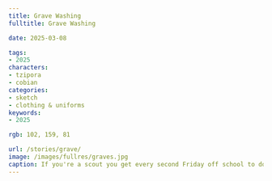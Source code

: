 ```yaml
---
title: Grave Washing
fulltitle: Grave Washing

date: 2025-03-08

tags:
- 2025
characters:
- tzipora
- cobian
categories:
- sketch
- clothing & uniforms
keywords:
- 2025

rgb: 102, 159, 81

url: /stories/grave/
image: /images/fullres/graves.jpg
caption: If you're a scout you get every second Friday off school to do something useful in the community, like clean gravestones or some gardening
---
```

